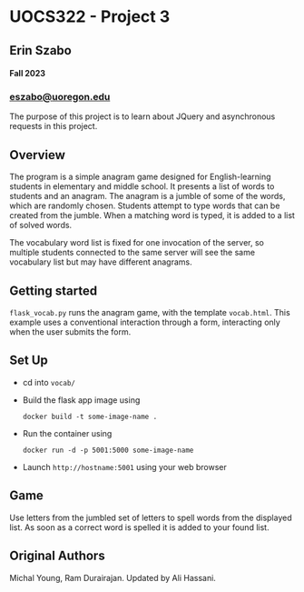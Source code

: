 # UOCS322 - Project 3 #
## Erin Szabo
#### Fall 2023
### eszabo@uoregon.edu

The purpose of this project is to learn about JQuery and asynchronous requests in this project.

## Overview

The program is a simple anagram game designed for English-learning students in elementary and middle school. It presents a list of words to students and an anagram. The anagram is a jumble of some of the words, which are randomly chosen. Students attempt to type words that can be created from the jumble. When a matching word is typed, it is added to a list of solved words.

The vocabulary word list is fixed for one invocation of the server, so multiple students connected to the same server will see the same vocabulary list but may have different anagrams.

## Getting started

`flask_vocab.py` runs the anagram game, with the template `vocab.html`. This example uses a conventional interaction through a form, interacting only when the user submits the form. 

## Set Up

-  cd into `vocab/` 
-  Build the flask app image using
    ```
    docker build -t some-image-name .
    ```
- Run the container using

  ```
  docker run -d -p 5001:5000 some-image-name
  ```
 - Launch `http://hostname:5001` using your web browser 


## Game

Use letters from the jumbled set of letters to spell words from the displayed list. As soon as a correct word is spelled it is added to your found list.
	 

## Original Authors

Michal Young, Ram Durairajan. Updated by Ali Hassani.